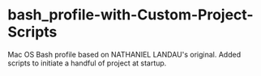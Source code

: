 # bash_profile-with-Custom-Project-Scripts
Mac OS Bash profile based on NATHANIEL LANDAU's original. Added scripts to initiate a handful of project at startup.
